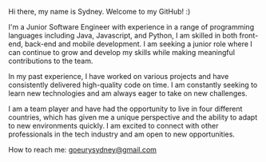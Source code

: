 Hi there, my name is Sydney. Welcome to my GitHub! :)

I'm a Junior Software Engineer with experience in a range of programming languages including Java, Javascript, and Python, I am skilled in both front-end, back-end and mobile development. I am seeking a junior role where I can continue to grow and develop my skills while making meaningful contributions to the team.

In my past experience, I have worked on various projects and have consistently delivered high-quality code on time. I am constantly seeking to learn new technologies and am always eager to take on new challenges.

I am a team player and have had the opportunity to live in four different countries, which has given me a unique perspective and the ability to adapt to new environments quickly. I am excited to connect with other professionals in the tech industry and am open to new opportunities. 

How to reach me: goeurysydney@gmail.com
 
<!--
**Levrairagazzo/Levrairagazzo** is a ✨ _special_ ✨ repository because its `README.md` (this file) appears on your GitHub profile.

Here are some ideas to get you started:

- 🔭 I’m currently working on building a Memory Game application with React
- 🌱 I’m currently learning back-end web development and networking in Java.
- 📫 How to reach me: goeurysydney@gmail.com
- ⚡ Technologies:
    - Very comfortable: JavaScript, Java, C++, HTML, CSS
    - Decently comfortable: Python, React, WebPack
    - Familiar with: Node.js, Next.js, MongoDB, BootStrap, Tailwind, PyGame, Android Studio
    More 
-->
